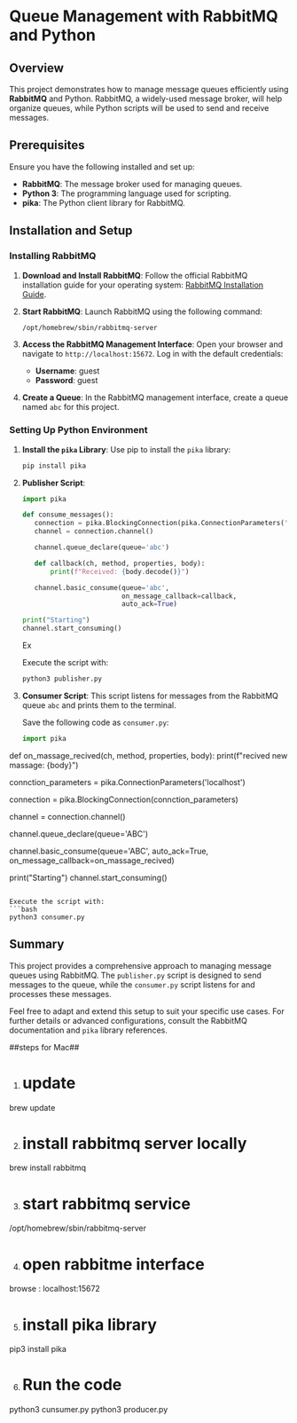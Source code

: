 # Queue Management with RabbitMQ and Python

## Overview

This project demonstrates how to manage message queues efficiently using **RabbitMQ** and Python. RabbitMQ, a widely-used message broker, will help organize queues, while Python scripts will be used to send and receive messages.

## Prerequisites

Ensure you have the following installed and set up:

- **RabbitMQ**: The message broker used for managing queues.
- **Python 3**: The programming language used for scripting.
- **pika**: The Python client library for RabbitMQ.

## Installation and Setup

### Installing RabbitMQ

1. **Download and Install RabbitMQ**:
   Follow the official RabbitMQ installation guide for your operating system: [RabbitMQ Installation Guide](https://www.rabbitmq.com/download.html).

2. **Start RabbitMQ**:
   Launch RabbitMQ using the following command:
   ```bash
   /opt/homebrew/sbin/rabbitmq-server
   ```

3. **Access the RabbitMQ Management Interface**:
   Open your browser and navigate to `http://localhost:15672`. Log in with the default credentials:
   - **Username**: guest
   - **Password**: guest

4. **Create a Queue**:
   In the RabbitMQ management interface, create a queue named `abc` for this project.

### Setting Up Python Environment

1. **Install the `pika` Library**:
   Use pip to install the `pika` library:
   ```bash
   pip install pika
   ```

2. **Publisher Script**:
    ```python
   import pika

   def consume_messages():
       connection = pika.BlockingConnection(pika.ConnectionParameters('localhost'))
       channel = connection.channel()

       channel.queue_declare(queue='abc')

       def callback(ch, method, properties, body):
           print(f"Received: {body.decode()}")

       channel.basic_consume(queue='abc',
                             on_message_callback=callback,
                             auto_ack=True)

    print("Starting")
    channel.start_consuming()

   
   ```

   Ex

   Execute the script with:
   ```bash
   python3 publisher.py
   ```

3. **Consumer Script**:
   This script listens for messages from the RabbitMQ queue `abc` and prints them to the terminal.

   Save the following code as `consumer.py`:
   ```python
   import pika
def on_massage_recived(ch, method, properties, body):
    print(f"recived new massage: {body}")

connction_parameters = pika.ConnectionParameters('localhost')

connection = pika.BlockingConnection(connction_parameters)

channel = connection.channel()

channel.queue_declare(queue='ABC')


channel.basic_consume(queue='ABC', auto_ack=True, on_message_callback=on_massage_recived)

print("Starting")
channel.start_consuming()
   ```

   Execute the script with:
   ```bash
   python3 consumer.py
   ```

## Summary

This project provides a comprehensive approach to managing message queues using RabbitMQ. The `publisher.py` script is designed to send messages to the queue, while the `consumer.py` script listens for and processes these messages. 

Feel free to adapt and extend this setup to suit your specific use cases. For further details or advanced configurations, consult the RabbitMQ documentation and `pika` library references.




##steps for Mac##



1. # update

 brew update 



2. # install rabbitmq server locally

 brew install rabbitmq



3. # start rabbitmq service

 /opt/homebrew/sbin/rabbitmq-server
 



4. # open rabbitme interface

browse : localhost:15672



5. # install pika library
pip3 install pika



6. # Run the code

python3 cunsumer.py
python3 producer.py

